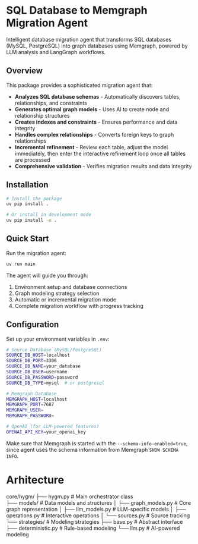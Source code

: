 # SQL Database to Memgraph Migration Agent

Intelligent database migration agent that transforms SQL databases (MySQL, PostgreSQL) into graph databases using Memgraph, powered by LLM analysis and LangGraph workflows.

## Overview

This package provides a sophisticated migration agent that:

- **Analyzes SQL database schemas** - Automatically discovers tables, relationships, and constraints
- **Generates optimal graph models** - Uses AI to create node and relationship structures
- **Creates indexes and constraints** - Ensures performance and data integrity
- **Handles complex relationships** - Converts foreign keys to graph relationships
- **Incremental refinement** - Review each table, adjust the model
  immediately, then enter the interactive refinement loop once all tables
  are processed
- **Comprehensive validation** - Verifies migration results and data integrity

## Installation

```bash
# Install the package
uv pip install .

# Or install in development mode
uv pip install -e .
```

## Quick Start

Run the migration agent:

```bash
uv run main
```

The agent will guide you through:

1. Environment setup and database connections
2. Graph modeling strategy selection
3. Automatic or incremental migration mode
4. Complete migration workflow with progress tracking

## Configuration

Set up your environment variables in `.env`:

```bash
# Source Database (MySQL/PostgreSQL)
SOURCE_DB_HOST=localhost
SOURCE_DB_PORT=3306
SOURCE_DB_NAME=your_database
SOURCE_DB_USER=username
SOURCE_DB_PASSWORD=password
SOURCE_DB_TYPE=mysql  # or postgresql

# Memgraph Database
MEMGRAPH_HOST=localhost
MEMGRAPH_PORT=7687
MEMGRAPH_USER=
MEMGRAPH_PASSWORD=

# OpenAI (for LLM-powered features)
OPENAI_API_KEY=your_openai_key
```

Make sure that Memgraph is started with the `--schema-info-enabled=true`, since agent uses the schema information from Memgraph `SHOW SCHEMA INFO`.

# Arhitecture

core/hygm/
├── hygm.py # Main orchestrator class  
├── models/ # Data models and structures
│ ├── graph_models.py # Core graph representation
│ ├── llm_models.py # LLM-specific models
│ ├── operations.py # Interactive operations
│ └── sources.py # Source tracking
└── strategies/ # Modeling strategies
├── base.py # Abstract interface
├── deterministic.py # Rule-based modeling
└── llm.py # AI-powered modeling
